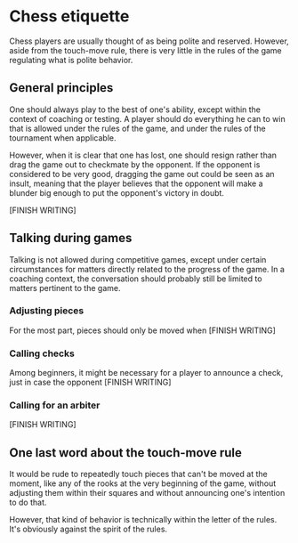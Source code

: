 # Chess etiquette

Chess players are usually thought of as being polite and reserved. However, 
aside from the touch-move rule, there is very little in the rules of the game 
regulating what is polite behavior.

## General principles

One should always play to the best of one's ability, except within the context 
of coaching or testing. A player should do everything he can to win that is 
allowed under the rules of the game, and under the rules of the tournament when 
applicable.

However, when it is clear that one has lost, one should resign rather than drag 
the game out to checkmate by the opponent. If the opponent is considered to be 
very good, dragging the game out could be seen as an insult, meaning that the 
player believes that the opponent will make a blunder big enough to put the 
opponent's victory in doubt.

[FINISH WRITING]

## Talking during games

Talking is not allowed during competitive games, except under certain 
circumstances for matters directly related to the progress of the game. In a 
coaching context, the conversation should probably still be limited to matters 
pertinent to the game.

### Adjusting pieces

For the most part, pieces should only be moved when [FINISH WRITING]

### Calling checks

Among beginners, it might be necessary for a player to announce a check, just in 
case the opponent [FINISH WRITING]

### Calling for an arbiter

[FINISH WRITING]

## One last word about the touch-move rule

It would be rude to repeatedly touch pieces that can't be moved at the moment, 
like any of the rooks at the very beginning of the game, without adjusting them 
within their squares and without announcing one's intention to do that.

However, that kind of behavior is technically within the letter of the rules. 
It's obviously against the spirit of the rules.
